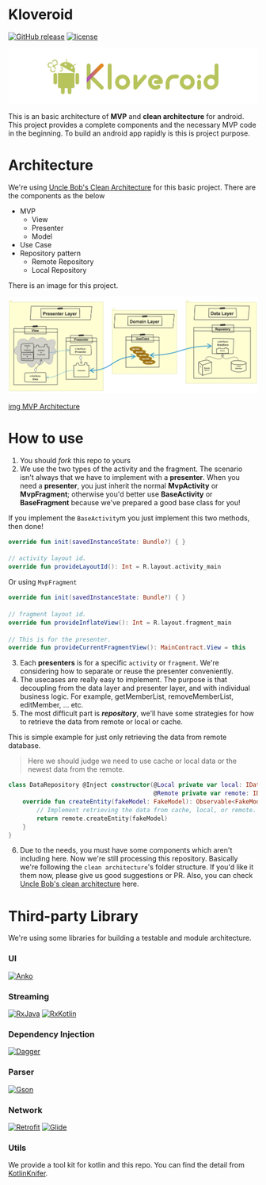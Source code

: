 # Kloveroid

[![GitHub release](https://img.shields.io/github/release/dev-cloverlab/Kloveroid.svg?style=flat-square)](https://github.com/dev-cloverlab/Kloveroid)
[![license](https://img.shields.io/github/license/dev-cloverlab/Kloveroid.svg?style=flat-square)](https://github.com/dev-cloverlab/Kloveroid)

![Kloveroid](https://github.com/dev-cloverlab/Kloveroid/blob/master/img/banner.png)

This is an basic architecture of **MVP** and **clean architecture** for android. This project provides a complete
components and the necessary MVP code in the beginning. To build an android app rapidly is this is
project purpose.

# Architecture

We're using [Uncle Bob's Clean Architecture](https://8thlight.com/blog/uncle-bob/2012/08/13/the-clean-architecture.html) for this basic project. There are the components as the below

- MVP
  - View
  - Presenter
  - Model
- Use Case
- Repository pattern
  - Remote Repository
  - Local Repository

There is an image for this project.

![Architecture](https://github.com/dev-cloverlab/Kloveroid/blob/master/img/architecture.png)

[img MVP Architecture](https://sketchboard.me/JAGLNMNjXMMP)

# How to use

1. You should _fork_ this repo to yours
2. We use the two types of the activity and the fragment. The scenario isn't always that we have
to implement with a **presenter**. When you need a **presenter**, you just inherit the normal
**MvpActivity** or **MvpFragment**; otherwise you'd better use **BaseActivity** or **BaseFragment**
because we've prepared a good base class for you!

If you implement the `BaseActivity`m you just implement this two methods, then done!
```kotlin
override fun init(savedInstanceState: Bundle?) { }

// activity layout id.
override fun provideLayoutId(): Int = R.layout.activity_main
```

Or using `MvpFragment`
```kotlin
override fun init(savedInstanceState: Bundle?) { }

// fragment layout id.
override fun provideInflateView(): Int = R.layout.fragment_main

// This is for the presenter.
override fun provideCurrentFragmentView(): MainContract.View = this
```

3. Each **presenters** is for a specific `activity` or `fragment`. We're considering how to separate
or reuse the presenter conveniently.
4. The usecases are really easy to implement. The purpose is that decoupling from the data layer and
presenter layer, and with individual business logic. For example, getMemberList, removeMemberList,
editMember, ... etc.
5. The most difficult part is **_repository_**, we'll have some strategies for how to retrieve the data
from remote or local or cache.

This is simple example for just only retrieving the data from remote database.

> Here we should judge we need to use cache or local data or the newest data from the remote.

```kotlin
class DataRepository @Inject constructor(@Local private var local: IDataStore,
                                         @Remote private var remote: IDataStore): IDataStore {
    override fun createEntity(fakeModel: FakeModel): Observable<FakeModel> {
        // Implement retrieving the data from cache, local, or remote.
        return remote.createEntity(fakeModel)
    }
}
```

6. Due to the needs, you must have some components which aren't including here. Now we're still
processing this repository. Basically we're following the `clean architecture`'s folder structure.
If you'd like it them now, please give us good suggestions or PR. Also, you can check [Uncle Bob's clean architecture](https://8thlight.com/blog/uncle-bob/2012/08/13/the-clean-architecture.html) here.

# Third-party Library

We're using some libraries for building a testable and module architecture.

### UI

[![Anko](https://img.shields.io/badge/Anko-0.10.2-green.svg?style=flat-square)](https://github.com/Kotlin/anko)

### Streaming

[![RxJava](https://img.shields.io/badge/RxJava-2.1.6-green.svg?style=flat-square)](https://github.com/ReactiveX/RxJava)
[![RxKotlin](https://img.shields.io/badge/RxKotlin-2.1.0-green.svg?style=flat-square)](https://github.com/ReactiveX/RxKotlin)

### Dependency Injection

[![Dagger](https://img.shields.io/badge/Dagger-2.13-green.svg?style=flat-square)](https://github.com/google/dagger)

### Parser

[![Gson](https://img.shields.io/badge/Gson-2.8.2-green.svg?style=flat-square)](https://github.com/google/gson)

### Network

[![Retrofit](https://img.shields.io/badge/Retrofit-2.3.0-green.svg?style=flat-square)](https://github.com/square/retrofit)
[![Glide](https://img.shields.io/badge/Glide-4.3.1-green.svg?style=flat-square)](https://github.com/bumptech/glide)

### Utils

We provide a tool kit for kotlin and this repo. You can find the detail from [KotlinKnifer](https://github.com/pokk/KotlinKnifer).